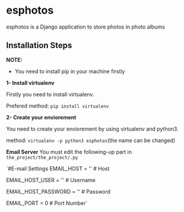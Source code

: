 # esphotos

esphotos is a Django application to store photos in photo albums

## Installation Steps
**NOTE:**

* You need to install pip in your machine firstly

**1- Install virtualenv**

Firstly you need to install virtualenv.

Prefered method:
`pip install virtualenv`

**2- Create your enviorement**

You need to create your enviorement by using virtualenv and python3. 

method:
`virtualenv -p python3 esphotos`(the name can be changed)

**Email Server**
You must edit the following-up part in `the_project/the_project/.py`

`#E-mail Settings
EMAIL_HOST = '' # Host

EMAIL_HOST_USER = '' # Username

EMAIL_HOST_PASSWORD = '' # Password

EMAIL_PORT = 0 # Port Number`

